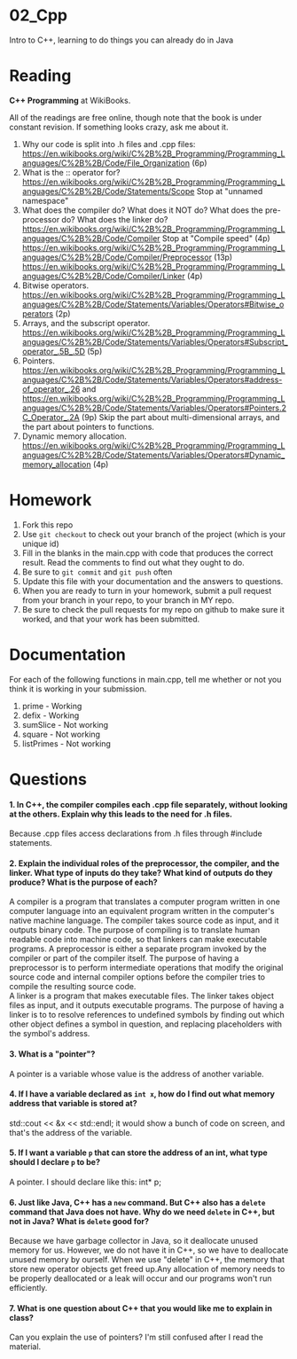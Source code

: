 02_Cpp
======

Intro to C++, learning to do things you can already do in Java

Reading
=======

**C++ Programming** at WikiBooks.

All of the readings are free online, though note that the book is under constant revision. If something looks crazy, ask me about it.

1. Why our code is split into .h files and .cpp files: https://en.wikibooks.org/wiki/C%2B%2B_Programming/Programming_Languages/C%2B%2B/Code/File_Organization (6p)
2. What is the :: operator for? https://en.wikibooks.org/wiki/C%2B%2B_Programming/Programming_Languages/C%2B%2B/Code/Statements/Scope Stop at "unnamed namespace"
3. What does the compiler do? What does it NOT do? What does the pre-processor do? What does the linker do? https://en.wikibooks.org/wiki/C%2B%2B_Programming/Programming_Languages/C%2B%2B/Code/Compiler Stop at "Compile speed" (4p) https://en.wikibooks.org/wiki/C%2B%2B_Programming/Programming_Languages/C%2B%2B/Code/Compiler/Preprocessor (13p) https://en.wikibooks.org/wiki/C%2B%2B_Programming/Programming_Languages/C%2B%2B/Code/Compiler/Linker (4p)
4. Bitwise operators. https://en.wikibooks.org/wiki/C%2B%2B_Programming/Programming_Languages/C%2B%2B/Code/Statements/Variables/Operators#Bitwise_operators (2p)
5. Arrays, and the subscript operator. https://en.wikibooks.org/wiki/C%2B%2B_Programming/Programming_Languages/C%2B%2B/Code/Statements/Variables/Operators#Subscript_operator_.5B_.5D (5p)
6. Pointers. https://en.wikibooks.org/wiki/C%2B%2B_Programming/Programming_Languages/C%2B%2B/Code/Statements/Variables/Operators#address-of_operator_.26 and https://en.wikibooks.org/wiki/C%2B%2B_Programming/Programming_Languages/C%2B%2B/Code/Statements/Variables/Operators#Pointers.2C_Operator_.2A (9p) Skip the part about multi-dimensional arrays, and the part about pointers to functions.
7. Dynamic memory allocation. https://en.wikibooks.org/wiki/C%2B%2B_Programming/Programming_Languages/C%2B%2B/Code/Statements/Variables/Operators#Dynamic_memory_allocation (4p)

Homework
========

1. Fork this repo
2. Use `git checkout` to check out your branch of the project (which is your unique id)
3. Fill in the blanks in the main.cpp with code that produces the correct result. Read the comments to find out what they ought to do.
4. Be sure to `git commit` and `git push` often
5. Update this file with your documentation and the answers to questions.
6. When you are ready to turn in your homework, submit a pull request from your branch in your repo, to your branch in MY repo.
7. Be sure to check the pull requests for my repo on github to make sure it worked, and that your work has been submitted.

Documentation
=========

For each of the following functions in main.cpp, tell me whether or not you think it is working in your submission.

1. prime - Working
2. defix - Working
3. sumSlice - Not working
4. square - Not working
5. listPrimes - Not working

Questions
=======

#### 1. In C++, the compiler compiles each .cpp file separately, without looking at the others. Explain why this leads to the need for .h files.
Because .cpp files access declarations from .h files through #include statements.

#### 2. Explain the individual roles of the preprocessor, the compiler, and the linker. What type of inputs do they take? What kind of outputs do they produce? What is the purpose of each?
A compiler is a program that translates a computer program written in one computer language into an equivalent program written in the computer's native machine language. The compiler takes source code as input, and it outputs binary code. The purpose of compiling is to translate human readable code into machine code, so that linkers can make executable programs. 
A preprocessor is either a separate program invoked by the compiler or part of the compiler itself. The purpose of having a preprocessor is to perform intermediate operations that modify the original source code and internal compiler options before the compiler tries to compile the resulting source code.  
A linker is a program that makes executable files. The linker takes object files as input, and it outputs executable programs. The purpose of having a linker is to to resolve references to undefined symbols by finding out which other object defines a symbol in question, and replacing placeholders with the symbol's address.  

#### 3. What is a "pointer"?
A pointer is a variable whose value is the address of another variable.

#### 4. If I have a variable declared as `int x`, how do I find out what memory address that variable is stored at?
std::cout << &x << std::endl; it would show a bunch of code on screen, and that's the address of the variable.

#### 5. If I want a variable `p` that can store the address of an int, what type should I declare `p` to be?
A pointer. I should declare like this: int* p;

#### 6. Just like Java, C++ has a `new` command. But C++ also has a `delete` command that Java does not have. Why do we need `delete` in C++, but not in Java? What is `delete` good for?
Because we have garbage collector in Java, so it deallocate unused memory for us. However, we do not have it in C++, so we have to deallocate unused memory by ourself. When we use "delete" in C++, the memory that store new operator objects get freed up.Any allocation of memory needs to be properly deallocated or a leak will occur and our programs won't run efficiently.  

#### 7. What is one question about C++ that you would like me to explain in class?
Can you explain the use of pointers? I'm still confused after I read the material.